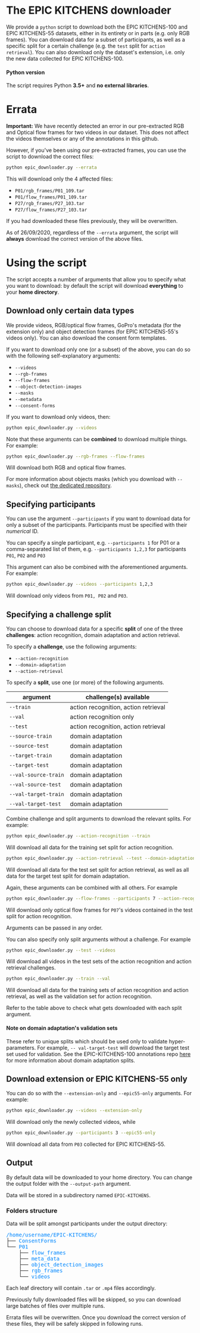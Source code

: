 # The EPIC KITCHENS downloader

We provide a `python` script to download both the EPIC KITCHENS-100 and EPIC KITCHENS-55 datasets, either in its entirety or in parts (e.g. only RGB frames). You can download data for a subset of participants, as well as a specific split for a certain challenge (e.g. the `test` split for `action retrieval`). You can also download only the dataset's extension, i.e. only the new data collected for EPIC KITCHENS-100.

#### Python version

The script requires Python **3.5+** and  **no external libraries**.

# Errata

**Important:** We have recently detected an error in our pre-extracted RGB and Optical flow frames for two videos in our dataset. This does not affect the videos themselves or any of the annotations in this github. 

However, if you've been using our pre-extracted frames, you can use the script to download the correct files:

```bash
python epic_downloader.py --errata
```

This will download only the 4 affected files:

- `P01/rgb_frames/P01_109.tar`
- `P01/flow_frames/P01_109.tar`
- `P27/rgb_frames/P27_103.tar`
- `P27/flow_frames/P27_103.tar`

If you had downloaded these files previously, they will be overwritten.

As of 26/09/2020, regardless of the `--errata` argument, the script will **always** download the correct version of the
above files.

# Using the script

The script accepts a number of arguments that allow you to specify what you want to download: by default the script will download **everything** to your **home directory**. 


## Download only certain data types

We provide videos, RGB/optical flow frames, GoPro's metadata (for the extension only) and object detection frames (for EPIC KITCHENS-55's videos only). You can also download the consent form templates.

If you want to download only one (or a subset) of the above, you can do so with the following self-explanatory arguments:

- `--videos`
- `--rgb-frames`
- `--flow-frames`
- `--object-detection-images`
- `--masks`
- `--metadata`
- `--consent-forms`

If you want to download only videos, then:

```bash
python epic_downloader.py --videos
```

Note that these arguments can be **combined** to download multiple things. For example:

```bash
python epic_downloader.py --rgb-frames --flow-frames
```

Will download both RGB and optical flow frames. 

For more information about objects masks (which you download with `--masks`), check out [the dedicated repository](https://github.com/epic-kitchens/epic-kitchens-100-object-masks).

## Specifying participants

You can use the argument `--participants` if you want to download data for only a subset of the participants. Participants must be specified with their *numerical* ID. 

You can specify a single participant, e.g. `--participants 1` for P01 or a comma-separated list of them, e.g. `--participants 1,2,3` for participants `P01`, `P02` and `P03`

This argument can also be combined with the aforementioned arguments. For example:

```bash
python epic_downloader.py --videos --participants 1,2,3
```

Will download only videos from `P01, P02` and `P03`.

## Specifying a challenge split

You can choose to download data for a specific **split** of one of the three **challenges**: action recognition, domain adaptation and action retrieval. 

To specify a **challenge**, use the following arguments:

- `--action-recognition`
- `--domain-adaptation`
- `--action-retrieval`

To specify a **split**, use one (or more) of the following arguments.

| argument               | challenge(s) available                   |
|------------------------|------------------------------------------|
| `--train`              | action recognition, action retrieval     |
| `--val`                | action recognition only                  |
| `--test`               | action recognition, action retrieval     |
| `--source-train`       | domain adaptation                        |
| `--source-test`        | domain adaptation                        |
| `--target-train`       | domain adaptation                        |
| `--target-test`        | domain adaptation                        |
| `--val-source-train`   | domain adaptation                        |
| `--val-source-test`    | domain adaptation                        |
| `--val-target-train`   | domain adaptation                        |
| `--val-target-test`    | domain adaptation                        |

Combine challenge and split arguments to download the relevant splits. For example:

```bash
python epic_downloader.py --action-recognition --train
```

Will download all data for the training set split for action recognition. 

```bash
python epic_downloader.py --action-retrieval --test --domain-adaptation --target-test 
```

Will download all data for the test set split for action retrieval, as well as all data for the target test split for domain adaptation. 

Again, these arguments can be combined with all others. For example

```bash
python epic_downloader.py --flow-frames --participants 7 --action-recognition --test
```

Will download only optical flow frames for `P07`'s videos contained in the test split for action recognition. 

Arguments can be passed in any order.

You can also specify only split arguments without a challenge. For example

```bash
python epic_downloader.py --test --videos
```

Will download all videos in the test sets of the action recognition and action retrieval challenges. 

```bash
python epic_downloader.py --train --val
```

Will download all data for the training sets of action recognition and action retrieval, as well as the validation set for action recognition.

Refer to the table above to check what gets downloaded with each split argument.

#### Note on domain adaptation's validation sets

These refer to unique splits which should be used only to validate hyper-parameters. For example, `-- val-target-test` will download the target test set used for validation. See the EPIC-KITCHENS-100 annotations repo [here](https://github.com/epic-kitchens/EPIC-Kitchens-100-Annotations) for more information about domain adaptation splits.

## Download extension or EPIC KITCHENS-55 only

You can do so with the `--extension-only` and `--epic55-only` arguments. For example:

```bash
python epic_downloader.py --videos --extension-only
```

Will download only the newly collected videos, while 

```bash
python epic_downloader.py --participants 3 --epic55-only
```

Will download all data from `P03` collected for EPIC KITCHENS-55.

## Output

By default data will be downloaded to your home directory. You can change the output folder with the `--output-path` argument. 

Data will be stored in a subdirectory named `EPIC-KITCHENS`. 

### Folders structure

Data will be split amongst participants under the output directory:

<pre><font color="#0087FF">/home/username/EPIC-KITCHENS/</font>
├── <font color="#0087FF">ConsentForms</font>
└── <font color="#0087FF">P01</font>
    ├── <font color="#0087FF">flow_frames</font>
    ├── <font color="#0087FF">meta_data</font>
    ├── <font color="#0087FF">object_detection_images</font>
    ├── <font color="#0087FF">rgb_frames</font>
    └── <font color="#0087FF">videos</font>
</pre>

Each leaf directory will contain `.tar` or `.mp4` files accordingly. 

Previously fully downloaded files will be skipped, so you can download large batches of files over multiple runs.

Errata files will be overwritten. Once you download the correct version of these files, they will be safely skipped in 
following runs.